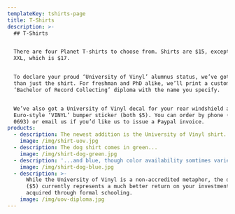 ```yaml
---
templateKey: tshirts-page
title: T-Shirts
description: >-
  ## T-Shirts


  There are four Planet T-shirts to choose from. Shirts are $15, except size
  XXL, which is $17.


  To declare your proud ‘University of Vinyl’ alumnus status, we’ve got more
  than just the shirt. For freshman and PhD alike, we’ll print a custom
  ‘Bachelor of Record Collecting’ diploma with the name you specify.


  We’ve also got a University of Vinyl decal for your rear windshield and a
  Euro-style ‘VINYL’ bumper sticker (both $5). You can order by phone (617 492
  0693) or email us if you’d like us to issue a Paypal invoice.
products:
  - description: The newest addition is the University of Vinyl shirt.
    image: /img/shirt-uov.jpg
  - description: The dog shirt comes in green...
    image: /img/shirt-dog-green.jpg
  - description: '...and blue, though color availability somtimes varies with size.'
    image: /img/shirt-dog-blue.jpg
  - description: >-
      While the University of Vinyl is a non-accredited metaphor, the diploma
      ($5) currently represents a much better return on your investment than one
      acquired through formal schooling.
    image: /img/uov-diploma.jpg
---
```


